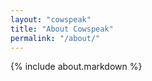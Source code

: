 ```yaml
---
layout: "cowspeak"
title: "About Cowspeak"
permalink: "/about/"
---
```


{% include about.markdown %}

